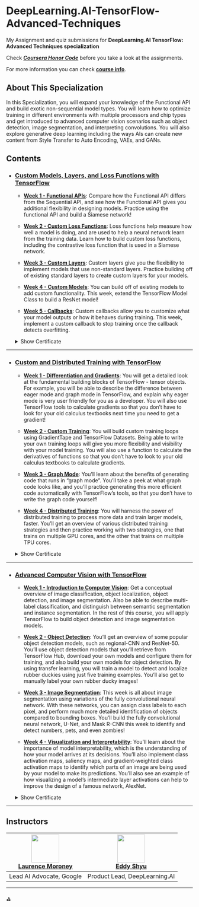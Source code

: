 # DeepLearning.AI-TensorFlow-Advanced-Techniques
My Assignment and quiz submissions for **DeepLearning.AI TensorFlow: Advanced Techniques specialization**

Check **<i>[Coursera Honor Code](https://www.coursera.support/s/article/209818863-Coursera-Honor-Code?language=en_US)</i>** before you take a look at the assignments.

For more information you can check **[course info](https://www.deeplearning.ai/courses/tensorflow-advanced-techniques-specialization/)**.

## About This Specialization
  In this Specialization, you will expand your knowledge of the Functional API and build exotic non-sequential model types. You will learn how to optimize training in different environments with multiple processors and chip types and get introduced to advanced computer vision scenarios such as object detection, image segmentation, and interpreting convolutions. You will also explore generative deep learning including the ways AIs can create new content from Style Transfer to Auto Encoding, VAEs, and GANs.

## Contents
  - ### [Custom Models, Layers, and Loss Functions with TensorFlow](https://github.com/BurakAhmet/DeepLearning.AI-TensorFlow-Advanced-Techniques/tree/main/1.%20Custom%20Models%2C%20Layers%2C%20and%20Loss%20Functions%20with%20TensorFlow)
    
    * <b>[Week 1 - Functional APIs](https://github.com/BurakAhmet/DeepLearning.AI-TensorFlow-Advanced-Techniques/tree/main/1.%20Custom%20Models%2C%20Layers%2C%20and%20Loss%20Functions%20with%20TensorFlow/1.%20Functional%20APIs)</b>: Compare how the Functional API differs from the Sequential API, and see how the Functional API gives you additional flexibility in designing models. Practice using the functional API and build a Siamese network!
      
    * <b>[Week 2 - Custom Loss Functions](https://github.com/BurakAhmet/DeepLearning.AI-TensorFlow-Advanced-Techniques/tree/main/1.%20Custom%20Models%2C%20Layers%2C%20and%20Loss%20Functions%20with%20TensorFlow/2.%20Custom%20Loss%20Functions)</b>: Loss functions help measure how well a model is doing, and are used to help a neural network learn from the training data. Learn how to build custom loss functions, including the contrastive loss function that is used in a Siamese network.
      
    * <b>[Week 3 - Custom Layers](https://github.com/BurakAhmet/DeepLearning.AI-TensorFlow-Advanced-Techniques/tree/main/1.%20Custom%20Models%2C%20Layers%2C%20and%20Loss%20Functions%20with%20TensorFlow/3.%20Custom%20Layers)</b>: Custom layers give you the flexibility to implement models that use non-standard layers. Practice building off of existing standard layers to create custom layers for your models.
   
    * <b>[Week 4 - Custom Models](https://github.com/BurakAhmet/DeepLearning.AI-TensorFlow-Advanced-Techniques-Specialization/tree/main/1.%20Custom%20Models%2C%20Layers%2C%20and%20Loss%20Functions%20with%20TensorFlow/4.%20Custom%20Models)</b>: You can build off of existing models to add custom functionality. This week, extend the TensorFlow Model Class to build a ResNet model!
   
    * <b>[Week 5 - Callbacks](https://github.com/BurakAhmet/DeepLearning.AI-TensorFlow-Advanced-Techniques-Specialization/tree/main/1.%20Custom%20Models%2C%20Layers%2C%20and%20Loss%20Functions%20with%20TensorFlow/5.%20Callbacks)</b>: Custom callbacks allow you to customize what your model outputs or how it behaves during training. This week, implement a custom callback to stop training once the callback detects overfitting.
   
    <details>
    <summary>Show Certificate</summary>
         <img src="https://github.com/BurakAhmet/DeepLearning.AI-TensorFlow-Advanced-Techniques-Specialization/assets/89780902/30f8fc60-f241-4cb7-8b35-5c48fd169793">
    </details>
    
---

  - ### [Custom and Distributed Training with TensorFlow](https://github.com/BurakAhmet/DeepLearning.AI-TensorFlow-Advanced-Techniques-Specialization/tree/main/2.%20Custom%20and%20Distributed%20Training%20with%20TensorFlow)
    
    * <b>[Week 1 - Differentiation and Gradients](https://github.com/BurakAhmet/DeepLearning.AI-TensorFlow-Advanced-Techniques-Specialization/tree/main/2.%20Custom%20and%20Distributed%20Training%20with%20TensorFlow/1.%20Differentiation%20and%20Gradients)</b>: You will get a detailed look at the fundamental building blocks of TensorFlow - tensor objects. For example, you will be able to describe the difference between eager mode and graph mode in TensorFlow, and explain why eager mode is very user friendly for you as a developer. You will also use TensorFlow tools to calculate gradients so that you don’t have to look for your old calculus textbooks next time you need to get a gradient!
   
    * <b>[Week 2 - Custom Training](https://github.com/BurakAhmet/DeepLearning.AI-TensorFlow-Advanced-Techniques-Specialization/tree/main/2.%20Custom%20and%20Distributed%20Training%20with%20TensorFlow/2.%20Custom%20Training)</b>: You will build custom training loops using GradientTape and TensorFlow Datasets. Being able to write your own training loops will give you more flexibility and visibility with your model training. You will also use a function to calculate the derivatives of functions so that you don’t have to look to your old calculus textbooks to calculate gradients.
   
    * <b>[Week 3 - Graph Mode](https://github.com/BurakAhmet/DeepLearning.AI-TensorFlow-Advanced-Techniques-Specialization/tree/main/2.%20Custom%20and%20Distributed%20Training%20with%20TensorFlow/3.%20Graph%20Mode)</b>: You’ll learn about the benefits of generating code that runs in “graph mode”. You’ll take a peek at what graph code looks like, and you’ll practice generating this more efficient code automatically with TensorFlow’s tools, so that you don’t have to write the graph code yourself!
   
    * <b>[Week 4 - Distributed Training](https://github.com/BurakAhmet/DeepLearning.AI-TensorFlow-Advanced-Techniques-Specialization/tree/main/2.%20Custom%20and%20Distributed%20Training%20with%20TensorFlow/4.%20Distributed%20Training)</b>: You will harness the power of distributed training to process more data and train larger models, faster. You’ll get an overview of various distributed training strategies and then practice working with two strategies, one that trains on multiple GPU cores, and the other that trains on multiple TPU cores.
   
    <details>
    <summary>Show Certificate</summary>
         <img src="https://github.com/BurakAhmet/DeepLearning.AI-TensorFlow-Advanced-Techniques-Specialization/assets/89780902/ce2b1a4c-7fa4-467f-a40b-2151aad0cb28">
    </details>
    
---

  - ### [Advanced Computer Vision with TensorFlow](https://github.com/BurakAhmet/DeepLearning.AI-TensorFlow-Advanced-Techniques-Specialization/tree/main/3.%20Advanced%20Computer%20Vision%20with%20TensorFlow)
      * <b>[Week 1 - Introduction to Computer Vision](https://github.com/BurakAhmet/DeepLearning.AI-TensorFlow-Advanced-Techniques-Specialization/tree/main/3.%20Advanced%20Computer%20Vision%20with%20TensorFlow/1.%20Introduction%20to%20Computer%20Vision)</b>: Get a conceptual overview of image classification, object localization, object detection, and image segmentation. Also be able to describe multi-label classification, and distinguish between semantic segmentation and instance segmentation. In the rest of this course, you will apply TensorFlow to build object detection and image segmentation models.
   
      * <b>[Week 2 - Object Detection](https://github.com/BurakAhmet/DeepLearning.AI-TensorFlow-Advanced-Techniques-Specialization/tree/main/3.%20Advanced%20Computer%20Vision%20with%20TensorFlow/2.%20Object%20Detection)</b>: You’ll get an overview of some popular object detection models, such as regional-CNN and ResNet-50. You’ll use object detection models that you’ll retrieve from TensorFlow Hub, download your own models and configure them for training, and also build your own models for object detection. By using transfer learning, you will train a model to detect and localize rubber duckies using just five training examples. You’ll also get to manually label your own rubber ducky images!
   
      * <b>[Week 3 - Image Segmentation](https://github.com/BurakAhmet/DeepLearning.AI-TensorFlow-Advanced-Techniques-Specialization/tree/main/3.%20Advanced%20Computer%20Vision%20with%20TensorFlow/3.%20Image%20Segmentation)</b>: This week is all about image segmentation using variations of the fully convolutional neural network. With these networks, you can assign class labels to each pixel, and perform much more detailed identification of objects compared to bounding boxes. You’ll build the fully convolutional neural network, U-Net, and Mask R-CNN this week to identify and detect numbers, pets, and even zombies!
   
      * <b>[Week 4 - Visualization and Interpretability](https://github.com/BurakAhmet/DeepLearning.AI-TensorFlow-Advanced-Techniques-Specialization/tree/main/3.%20Advanced%20Computer%20Vision%20with%20TensorFlow/4.%20Visualization%20and%20Interpretability)</b>: You’ll learn about the importance of model interpretability, which is the understanding of how your model arrives at its decisions. You’ll also implement class activation maps, saliency maps, and gradient-weighted class activation maps to identify which parts of an image are being used by your model to make its predictions. You’ll also see an example of how visualizing a model’s intermediate layer activations can help to improve the design of a famous network, AlexNet.
        
    <details>
    <summary>Show Certificate</summary>
         <img src="https://github.com/BurakAhmet/DeepLearning.AI-TensorFlow-Advanced-Techniques-Specialization/assets/89780902/e95683f2-8cd2-4b02-97fd-1b002e7c4feb">
    </details>
    
---


## Instructors

  | [<img src="https://github.com/BurakAhmet/DeepLearning.AI-TensorFlow-Advanced-Techniques/assets/89780902/188b1561-c55f-4df3-9a36-0b54ce7b9e1c" width="75px" height="75px">](https://www.linkedin.com/in/laurence-moroney/) <br> [Laurence Moroney](https://www.linkedin.com/in/laurence-moroney/) | [<img src="https://github.com/BurakAhmet/DeepLearning.AI-TensorFlow-Advanced-Techniques/assets/89780902/5c34946f-f8e1-4716-8304-693064daa23a" width="75px" height="75px">](https://www.linkedin.com/in/eddy-shyu/) <br> [Eddy Shyu](https://www.linkedin.com/in/eddy-shyu/) |
| --- | --- |
| Lead AI Advocate, Google | Product Lead, DeepLearning.AI |





---
⛳
